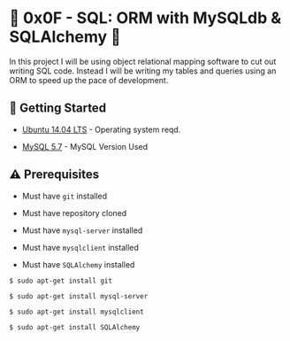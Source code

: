 # :shell: 0x0F - SQL: ORM with MySQLdb & SQLAlchemy :shell:


In this project I will be using object relational mapping software to cut out writing SQL code. Instead I will be writing my tables and queries using an ORM to speed up the pace of development.

## :running: Getting Started

* [Ubuntu 14.04 LTS](http://releases.ubuntu.com/14.04/) - Operating system reqd.

* [MySQL 5.7](http://dev.mysql.com/get/mysql-apt-config_0.6.0-1_all.deb) - MySQL Version Used

## :warning: Prerequisites

* Must have `git` installed

* Must have repository cloned

* Must have `mysql-server` installed

* Must have `mysqlclient` installed

* Must have `SQLAlchemy` installed

```
$ sudo apt-get install git
```

```
$ sudo apt-get install mysql-server
```

```
$ sudo apt-get install mysqlclient
```

```
$ sudo apt-get install SQLAlchemy
```
